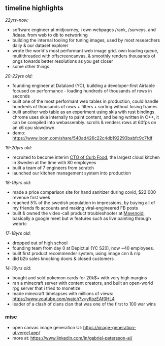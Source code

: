 ## **timeline highlights**

*22yrs-now:*
-   software engineer at midjourney, i own webpages /rank, /surveys, and /ideas. from web to db to networking
-   building the internal tooling for tuning images, used by most researchers daily & our dataset explorer
-   wrote the world's most performant web image grid. own loading queue, multithreaded with offscreencanvas, & smoothly renders thousands of pngs towards better resolutions as you get closer
-   some other things
  
*20-22yrs old:* 
-   founding engineer at Dataland (YC), building a developer-first Airtable focused on performance - loading hundreds of thousands of rows in seconds
-   built one of the most performant web tables in production, could handle hundreds of thousands of rows + filters + sorting without losing frames
-   built another web table as an experiment using skia with rust bindings. chrome uses skia internally to paint content, and being written in C++, it can be compiled into webassembly. scrolls & renders rows at 60fps on an x6 cpu slowdown.
-   demo: https://www.loom.com/share/540ad426c22c4db192293babfc9c7fdf

*19-20yrs old:*
-   recruited to become interim <ins>CTO of Curb Food</ins>, the largest cloud kitchen in Sweden at the time with 80 employees
-   built a team of 7 engineers from scratch 
-   launched our kitchen management system into production

*18-19yrs old:* 

-   made a price comparison site for hand sanitizer during covid, $22'000 revenue first week
-   reached 5% of the swedish population in impressions, by buying all of my friends fb accounts and making viral-engineered FB posts
-   built & owned the video-call product troubleshooter at [Mavenoid](https://techcrunch.com/2022/08/30/mavenoid-which-automates-technical-support-and-onboarding-for-hardware-companies-raises-30m/), basically a google meet but w features such as live painting through webrtc

*17-18yrs old:*
-   dropped out of high school
-   founding team from day 0 at Depict.ai (YC S20), now ~40 employees. 
-   built first product recommender system, using image cnn & nlp
-   did b2b sales knocking doors & closed customers 

*14-16yrs old:*
-   bought and sold pokemon cards for 20k$+ with very high margins
-   ran a minecraft server with content creators, and built an open-world rpg server that i tried to monetize
-   made minecraft timelapses with millions of views: https://www.youtube.com/watch?v=yKozEAf0HL4
-   leader of a clash of clans clan that was one of the first to 100 war wins

### misc
-   open canvas image generation UI: https://image-generation-ui.vercel.app/  
-   more at: https://www.linkedin.com/in/gabriel-petersson-ai/
